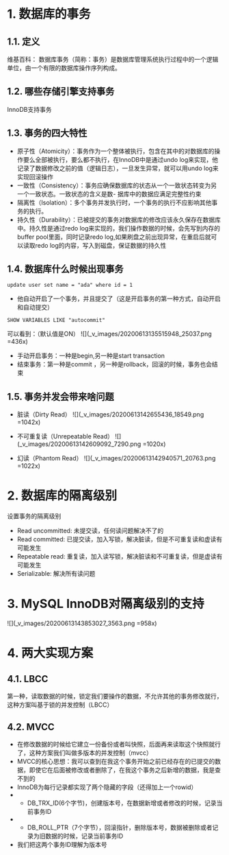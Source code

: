 # 1. 数据库的事务
## 1.1. 定义
维基百科：
数据库事务（简称：事务）是数据库管理系统执行过程中的一个逻辑单位，由一个有限的数据库操作序列构成。
## 1.2. 哪些存储引擎支持事务
InnoDB支持事务
## 1.3. 事务的四大特性
- 原子性（Atomicity）：事务作为一个整体被执行，包含在其中的对数据库的操作要么全部被执行，要么都不执行，在InnoDB中是通过undo log来实现，他记录了数据修改之前的值（逻辑日志），一旦发生异常，就可以用undo log来实现回滚操作
- 一致性（Consistency）：事务应确保数据库的状态从一个一致状态转变为另一个一致状态。一致状态的含义是数- 据库中的数据应满足完整性约束
- 隔离性（Isolation）：多个事务并发执行时，一个事务的执行不应影响其他事务的执行。
- 持久性（Durability）：已被提交的事务对数据库的修改应该永久保存在数据库中。持久性是通过redo log来实现的，我们操作数据的时候，会先写到内存的buffer pool里面，同时记录redo log,如果刷盘之前出现异常，在重启后就可以读取redo log的内容，写入到磁盘，保证数据的持久性
## 1.4. 数据库什么时候出现事务
```
update user set name = "ada" where id = 1
```
- 他自动开启了一个事务，并且提交了（这是开启事务的第一种方式，自动开启和自动提交）
```
SHOW VARIABLES LIKE "autocommit"
```
可以看到：（默认值是ON）
![](_v_images/20200613135515948_25037.png =436x)
- 手动开启事务：一种是begin,另一种是start transaction
- 结束事务：第一种是commit ，另一种是rollback，回滚的时候，事务也会结束

## 1.5. 事务并发会带来啥问题
-  脏读（Dirty Read）
![](_v_images/20200613142655436_18549.png =1042x)

- 不可重复读（Unrepeatable Read）
![](_v_images/20200613142609092_7290.png =1020x)
-  幻读（Phantom Read）
![](_v_images/20200613142940571_20763.png =1022x)

# 2. 数据库的隔离级别
设置事务的隔离级别

- Read uncommitted: 未提交读，任何读问题解决不了的
- Read committed: 已提交读，加入写锁，解决脏读，但是不可重复读和虚读有可能发生
- Repeatable read: 重复读，加入读写锁，解决脏读和不可重复读，但是虚读有可能发生
- Serializable: 解决所有读问题
# 3. MySQL InnoDB对隔离级别的支持
![](_v_images/20200613143853027_3563.png =958x)
# 4. 两大实现方案
## 4.1. LBCC
第一种，读取数据的时候，锁定我们要操作的数据，不允许其他的事务修改就行，这种方案叫基于锁的并发控制（LBCC）
## 4.2. MVCC
- 在修改数据的时候给它建立一份备份或者叫快照，后面再来读取这个快照就行了，这种方案我们叫做多版本的并发控制（mvcc）
- MVCC的核心思想：我可以查到在我这个事务开始之前已经存在的已提交的数据，即使它在后面被修改或者删除了，在我这个事务之后新增的数据，我是查不到的
- InnoDB为每行记录都实现了两个隐藏的字段（还得加上一个rowid）
- - DB_TRX_ID(6个字节)，创建版本号，在数据新增或者修改的时候，记录当前事务ID
- - DB_ROLL_PTR（7个字节），回滚指针，删除版本号，数据被删除或者记录为旧数据的时候，记录当前事务ID
- 我们把这两个事务ID理解为版本号
